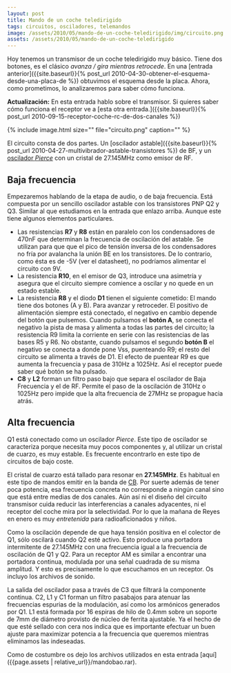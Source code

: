 ```yaml
---
layout: post
title: Mando de un coche teledirigido
tags: circuitos, osciladores, telemandos
image: /assets/2010/05/mando-de-un-coche-teledirigido/img/circuito.png
assets: /assets/2010/05/mando-de-un-coche-teledirigido
---
```


Hoy tenemos un transmisor de un coche teledirigido muy básico. Tiene dos botones, es el clásico *avanza / gira mientras retrocede*. En una [entrada anterior]({{site.baseurl}}{% post_url 2010-04-30-obtener-el-esquema-desde-una-placa-de %}) obtuvimos el esquema desde la placa. Ahora, como prometimos, lo analizaremos para saber cómo funciona.

**Actualización:** En esta entrada hablo sobre el transmisor. Si quieres saber cómo funciona el receptor ve a [esta otra entrada.]({{site.baseurl}}{% post_url 2010-09-15-receptor-coche-rc-de-dos-canales %})

{% include image.html size="" file="circuito.png" caption="" %}

El circuito consta de dos partes. Un [oscilador astable]({{site.baseurl}}{% post_url 2010-04-27-multivibrador-astable-transistores %}) de BF, y un [oscilador *Pierce*](http://pr.erau.edu/%7Elyallj/ee412/pierce_exp.html) con un cristal de 27.145MHz como emisor de RF.

<!--more-->

## Baja frecuencia

Empezaremos hablando de la etapa de audio, o de baja frecuencia. Está compuesta por un sencillo oscilador astable con los transistores PNP Q2 y Q3. Similar al que estudiamos en la entrada que enlazo arriba. Aunque este tiene algunos elementos particulares.

- Las resistencias **R7** y **R8** están en paralelo con los condensadores de 470nF que determinan la frecuencia de oscilación del astable. Se utilizan para que que el pico de tensión inversa de los condensadores no fría por avalancha la unión BE en los transistores. De lo contrario, como ésta es de -5V (ver el datasheet), no podríamos alimentar el circuito con 9V.
- La resistencia **R10**, en el emisor de Q3, introduce una asimetría y asegura que el circuito siempre comience a oscilar y no quede en un estado estable.
- La resistencia **R8** y el diodo **D1** tienen el siguiente cometido: El mando tiene dos botones (A y B). Para avanzar y retroceder. El positivo de alimentación siempre está conectado, el negativo en cambio depende del botón que pulsemos. Cuando pulsamos el **botón A**, se conecta el negativo la pista de masa y alimenta a todas las partes del circuito; la resistencia R9 limita la corriente en serie con las resistencias de las bases R5 y R6. No obstante, cuando pulsamos el segundo **botón B** el negativo se conecta a donde pone Vss, puenteando R9;  el resto del circuito se alimenta a través de D1. El efecto de puentear R9 es que aumenta la frecuencia y pasa de 310Hz a 1025Hz. Así el receptor puede saber qué botón se ha pulsado.
- **C8** y **L2** forman un filtro paso bajo que separa el oscilador de Baja Frecuencia y el de RF. Permite el paso de la oscilación de 310Hz o 1025Hz pero impide que la alta frecuencia de 27MHz se propague hacia atrás.

## Alta frecuencia

Q1 está conectado como un oscilador *Pierce*. Este tipo de oscilador se caracteriza porque necesita muy pocos componentes y, al utilizar un cristal de cuarzo, es muy estable. Es frecuente encontrarlo en este tipo de circuitos de bajo coste.

El cristal de cuarzo está tallado para resonar en **27.145MHz**. Es habitual en este tipo de mandos emitir en la banda de [CB](http://www.cb27.com/). Por suerte además de tener poca potencia, esa frecuencia concreta no corresponde a ningún canal sino que está entre medias de dos canales. Aún así ni el diseño del circuito transmisor cuida reducir las interferencias a canales adyacentes, ni el receptor del coche mira por la selectividad. Por lo que la mañana de Reyes en enero es muy *entretenida* para radioaficionados y niños.

Como la oscilación depende de que haya tensión positiva en el colector de Q1, sólo oscilará cuando Q2 esté activo. Esto produce una portadora intermitente de 27.145MHz con una frecuencia igual a la frecuencia de oscilación de Q1 y Q2. Para un receptor AM es similar a encontrar una portadora continua, modulada por una señal cuadrada de su misma amplitud. Y esto es precisamente lo que escuchamos en un receptor. Os incluyo los archivos de sonido.

La salida del oscilador pasa a través de C3 que filtrará la componente continua. C2, L1 y C1 forman un filtro pasabajos para atenuar las frecuencias espurias de la modulación, así como los armónicos generados por Q1. L1 está formada por 16 espiras de hilo de 0.4mm sobre un soporte de 7mm de diámetro provisto de núcleo de ferrita ajustable. Ya el hecho de que esté sellado con cera nos indica que es importante efectuar un buen ajuste para maximizar potencia a la frecuencia que queremos mientras eliminamos las indeseadas.

Como de costumbre os dejo los archivos utilizados en esta entrada [aquí]({{page.assets | relative_url}}/mandobao.rar).

